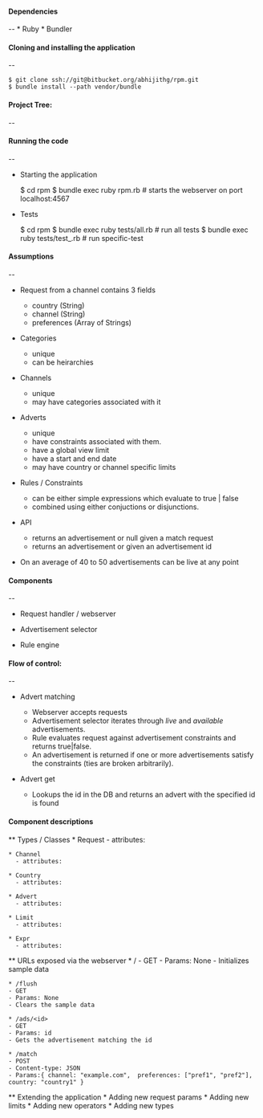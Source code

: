 #### Dependencies
--
	* Ruby
	* Bundler

#### Cloning and installing the application
--

	$ git clone ssh://git@bitbucket.org/abhijithg/rpm.git
	$ bundle install --path vendor/bundle

#### Project Tree:
--


#### Running the code
--

* Starting the application

	$ cd rpm
	$ bundle exec ruby rpm.rb # starts the webserver on port localhost:4567

* Tests

	$ cd rpm
	$ bundle exec ruby tests/all.rb          # run all tests
	$ bundle exec ruby tests/test_<file>.rb  # run specific-test

#### Assumptions
--
* Request from a channel contains 3 fields
  - country (String)
  - channel (String)
  - preferences (Array of Strings)

* Categories
  - unique
  - can be heirarchies

* Channels
  - unique
  - may have categories associated with it

* Adverts
  - unique
  - have constraints associated with them.
  - have a global view limit
  - have a start and end date
  - may have country or channel specific limits

* Rules / Constraints
  - can be either simple expressions which evaluate to true | false
  - combined using either conjuctions or disjunctions.

* API
  - returns an advertisement or null given a match request
  - returns an advertisement or given an advertisement id

* On an average of 40 to 50 advertisements can be live at any point

#### Components
--
* Request handler / webserver

* Advertisement selector

* Rule engine

#### Flow of control:
--
* Advert matching
  - Webserver accepts requests
  - Advertisement selector iterates through _live_ and _available_ advertisements.
  - Rule evaluates request against advertisement constraints and returns true|false.
  - An advertisement is returned if one or more advertisements satisfy the constraints (ties are broken arbitrarily).

* Advert get
  - Lookups the id in the DB and returns an advert with the specified id is found

#### Component descriptions

** Types / Classes
	* Request
	  - attributes:

	* Channel
	  - attributes:

	* Country
	  - attributes:

	* Advert
	  - attributes:

	* Limit
	  - attributes:

	* Expr
	  - attributes:

** URLs exposed via the webserver
	* /
	- GET
	- Params: None
	- Initializes sample data

	* /flush
	- GET
	- Params: None
	- Clears the sample data

	* /ads/<id>
	- GET
	- Params: id
	- Gets the advertisement matching the id

	* /match
	- POST
	- Content-type: JSON
	- Params:{ channel: "example.com",  preferences: ["pref1", "pref2"], country: "country1" }

** Extending the application
	* Adding new request params
	* Adding new limits
	* Adding new operators
	* Adding new types
